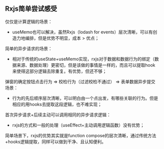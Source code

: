 ## Rxjs简单尝试感受

仅仅是计算逻辑的场景：

- useMemo也可以解决，虽然Rxjs（lodash for events）层次清晰，可以有创造力地编排，但是优势不明显，成本 > 优点；

简单的异步请求的场景：

- 相对于传统的useState+useMemo实现，rxjs对于数据和数据行为的绑定（数据来源、数据处理）更密切，但是该做的事情是一样的，而且可以提取hook来使得这部分逻辑去除重复。有优势，但还不够；

弹窗的确定按钮点击行为 => 校检行为（过滤校检不通过） => 表单数据异步提交场景：

- 行为的先后顺序层次清晰，可以明白由一个点出发，有哪些关联的行为。但是相应的用hooks去提取这段逻辑，也不难实现；

首次异步请求+后续主动可以调用相同的异步请求逻辑：

- rxjs的方式和一般的处理（useEffect+主动调用逻辑函数）没有优势；



简单场景下，rxjs的优势其实就是function compose的层次清晰，通过传统方法+hooks逻辑提取，同样可以做到干净、且认知便利。

